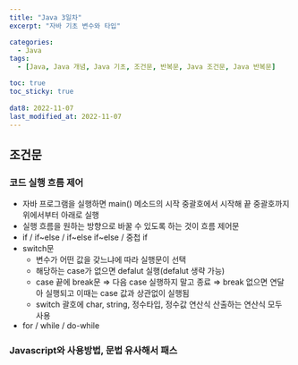 ```yaml
---
title: "Java 3일차"
excerpt: "자바 기초 변수와 타입"

categories:
  - Java
tags:
  - [Java, Java 개념, Java 기초, 조건문, 반복문, Java 조건문, Java 반복문]

toc: true
toc_sticky: true
 
dat8: 2022-11-07
last_modified_at: 2022-11-07
---
```


## 조건문

### 코드 실행 흐름 제어

- 자바 프로그램을 실행하면 main() 메소드의 시작 중괄호에서 시작해 끝 중괄호까지 위에서부터 아래로 실행
- 실행 흐름을 원하는 방향으로 바꿀 수 있도록 하는 것이 흐름 제어문
- if / if~else / if~else if~else / 중첩 if
- switch문
    - 변수가 어떤 값을 갖느냐에 따라 실행문이 선택
    - 해당하는 case가 없으면 defalut 실행(defalut 생략 가능)
    - case 끝에 break문 ⇒ 다음 case 실행하지 말고 종료 ⇒ break 없으면 연달아 실행되고 이때는 case 값과 상관없이 실행됨
    - switch 괄호에 char, string, 정수타입, 정수값 연산식 산출하는 연산식 모두 사용
- for / while / do-while

### Javascript와 사용방법, 문법 유사해서 패스